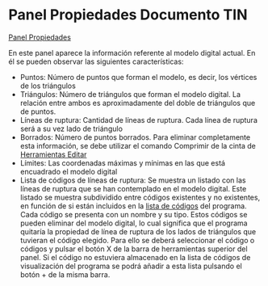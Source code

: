 # Panel Propiedades Documento TIN

[Panel Propiedades](./)

En este panel aparece la información referente al modelo digital actual. En él se pueden observar las siguientes características:

* Puntos: Número de puntos que forman el modelo, es decir, los vértices de los triángulos
* Triángulos: Número de triángulos que forman el modelo digital. La relación entre ambos es aproximadamente del doble de triángulos que de puntos.
* Líneas de ruptura: Cantidad de líneas de ruptura. Cada línea de ruptura será a su vez lado de triángulo
* Borrados: Número de puntos borrados. Para eliminar completamente esta información, se debe utilizar el comando Comprimir de la cinta de [Herramientas Editar](../../../fichas-de-herramientas/ficha-de-herramientas-editar/)
* Límites: Las coordenadas máximas y mínimas en las que está encuadrado el modelo digital
* Lista de códigos de líneas de ruptura: Se muestra un listado con las líneas de ruptura que se han contemplado en el modelo digital. Este listado se muestra subdividido entre códigos existentes y no existentes, en función de si están incluidos en la [lista de códigos](../../../otras-herramientas/lista-de-codigos/) del programa. Cada código se presenta con un nombre y su tipo. Estos códigos se pueden eliminar del modelo digital, lo cual significa que el programa quitaría la propiedad de línea de ruptura de los lados de triángulos que tuvieran el código elegido. Para ello se deberá seleccionar el código o códigos y pulsar el botón X de la barra de herramientas superior del panel. Si el código no estuviera almacenado en la lista de códigos de visualización del programa se podrá añadir a esta lista pulsando el botón + de la misma barra.

